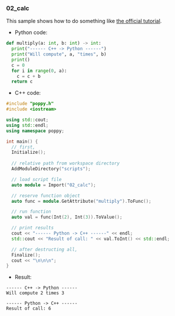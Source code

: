 ### 02_calc

This sample shows how to do something like
[the official tutorial](https://docs.python.org/3/extending/embedding.html#pure-embedding).

* Python code:
```py:02_calc.py
def multiply(a: int, b: int) -> int:
  print("------ C++ -> Python ------")
  print("Will compute", a, "times", b)
  print()
  c = 0
  for i in range(0, a):
    c = c + b
  return c
```

* C++ code:
```cpp:main.cpp
#include "poppy.h"
#include <iostream>

using std::cout;
using std::endl;
using namespace poppy;

int main() {
  // first,
  Initialize();
  
  // relative path from workspace directory
  AddModuleDirectory("scripts");

  // load script file
  auto module = Import("02_calc");

  // reserve function object
  auto func = module.GetAttribute("multiply").ToFunc();

  // run function
  auto val = func(Int(2), Int(3)).ToValue();

  // print results
  cout << "------ Python -> C++ ------" << endl;
  std::cout << "Result of call: " << val.ToInt() << std::endl;

  // after destructing all,
  Finalize();
  cout << "\n\n\n";
}
```

* Result:
```shell
------ C++ -> Python ------
Will compute 2 times 3

------ Python -> C++ ------
Result of call: 6
```
